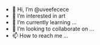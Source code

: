 - 👋 Hi, I’m @uveefecece
- 👀 I’m interested in art
- 🌱 I’m currently learning ...
- 💞️ I’m looking to collaborate on ...
- 📫 How to reach me ...

<!---
uveefecece/uveefecece is a ✨ special ✨ repository because its `README.md` (this file) appears on your GitHub profile.
You can click the Preview link to take a look at your changes.
--->
